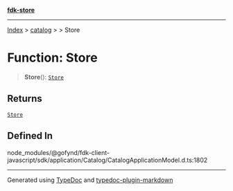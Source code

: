 [**fdk-store**](../../../README.md)
***

[Index](../../../API.md) > [catalog](../../README.md) > [<internal>](../README.md) > Store

# Function: Store

> **Store**(): [`Store`](../type-aliases/type-alias.Store.md)

## Returns

[`Store`](../type-aliases/type-alias.Store.md)

## Defined In

node\_modules/@gofynd/fdk-client-javascript/sdk/application/Catalog/CatalogApplicationModel.d.ts:1802

***
Generated using [TypeDoc](https://typedoc.org/) and [typedoc-plugin-markdown](https://www.npmjs.com/package/typedoc-plugin-markdown)
